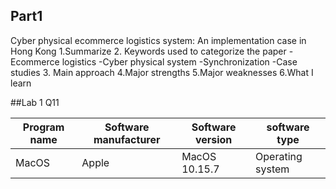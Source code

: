 ## Part1

Cyber physical ecommerce logistics system: An implementation case in Hong Kong
1.Summarize
2. Keywords used to categorize the paper
 -Ecommerce logistics
 -Cyber physical system
 -Synchronization
 -Case studies
3. Main approach
4.Major strengths
5.Major weaknesses
6.What I learn


##Lab 1 Q11

|Program name|Software manufacturer|Software version|software type|
| -----------|---------------------|----------------|-------------|
| MacOS| Apple | MacOS 10.15.7 | Operating system |
